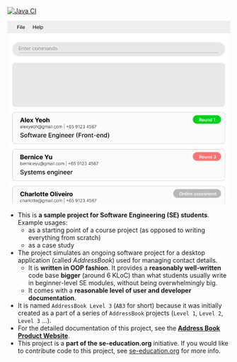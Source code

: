 [![Java CI](https://github.com/AY2425S2-CS2103T-W09-1/tp/actions/workflows/gradle.yml/badge.svg)](https://github.com/AY2425S2-CS2103T-W09-1/tp/actions/workflows/gradle.yml)

![Ui](docs/images/Ui.png)

* This is **a sample project for Software Engineering (SE) students**.<br>
  Example usages:
  * as a starting point of a course project (as opposed to writing everything from scratch)
  * as a case study
* The project simulates an ongoing software project for a desktop application (called _AddressBook_) used for managing contact details.
  * It is **written in OOP fashion**. It provides a **reasonably well-written** code base **bigger** (around 6 KLoC) than what students usually write in beginner-level SE modules, without being overwhelmingly big.
  * It comes with a **reasonable level of user and developer documentation**.
* It is named `AddressBook Level 3` (`AB3` for short) because it was initially created as a part of a series of `AddressBook` projects (`Level 1`, `Level 2`, `Level 3` ...).
* For the detailed documentation of this project, see the **[Address Book Product Website](https://se-education.org/addressbook-level3)**.
* This project is a **part of the se-education.org** initiative. If you would like to contribute code to this project, see [se-education.org](https://se-education.org/#contributing-to-se-edu) for more info.
